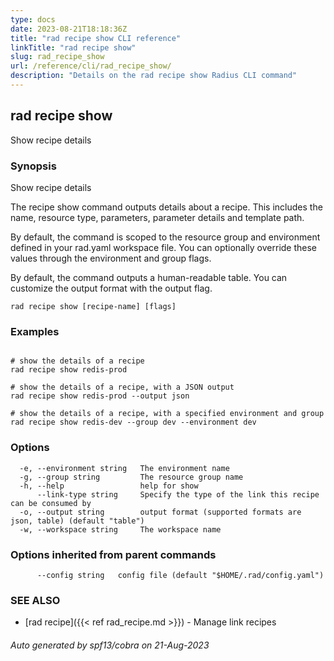 ```yaml
---
type: docs
date: 2023-08-21T18:18:36Z
title: "rad recipe show CLI reference"
linkTitle: "rad recipe show"
slug: rad_recipe_show
url: /reference/cli/rad_recipe_show/
description: "Details on the rad recipe show Radius CLI command"
---
```

## rad recipe show

Show recipe details

### Synopsis

Show recipe details

The recipe show command outputs details about a recipe. This includes the name, resource type, parameters, parameter details and template path.
	
By default, the command is scoped to the resource group and environment defined in your rad.yaml workspace file. You can optionally override these values through the environment and group flags.
	
By default, the command outputs a human-readable table. You can customize the output format with the output flag.

```
rad recipe show [recipe-name] [flags]
```

### Examples

```

# show the details of a recipe
rad recipe show redis-prod

# show the details of a recipe, with a JSON output
rad recipe show redis-prod --output json
	
# show the details of a recipe, with a specified environment and group
rad recipe show redis-dev --group dev --environment dev
```

### Options

```
  -e, --environment string   The environment name
  -g, --group string         The resource group name
  -h, --help                 help for show
      --link-type string     Specify the type of the link this recipe can be consumed by
  -o, --output string        output format (supported formats are json, table) (default "table")
  -w, --workspace string     The workspace name
```

### Options inherited from parent commands

```
      --config string   config file (default "$HOME/.rad/config.yaml")
```

### SEE ALSO

* [rad recipe]({{< ref rad_recipe.md >}})	 - Manage link recipes

###### Auto generated by spf13/cobra on 21-Aug-2023
